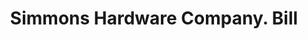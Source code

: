 ---
doi: 10.7916/D8446ZH7
date_other: '1879'
date_other_textual: '1879'
form: printed ephemera
genre:
- Invoices
name:
- Simmons Hardware Company
object_in_context_url: https://biggert.cul.columbia.edu/items/view/ave_biggert_00726
subject_hierarchical_geographic:
- St. Louis, Missouri, United States
subject_name:
- Simmons Hardware Company
title: Simmons Hardware Company. Bill
sort_title: Simmons Hardware Company. Bill
call_number: ave_biggert_00726
coordinates:
- 38.62722222222222,-90.19777777777779
pid: ave_biggert_00726
identifiers: ave_biggert_00726
thumbnail: false
permalink: /biggert/ave_biggert_00726/
layout: iiif-image-page
---